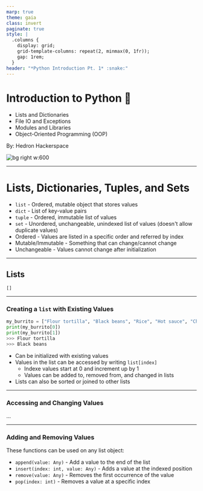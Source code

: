 ```yaml
---
marp: true
theme: gaia
class: invert
paginate: true
style: |
  .columns {
    display: grid;
    grid-template-columns: repeat(2, minmax(0, 1fr));
    gap: 1rem;
  }
header: "*Python Introduction Pt. 1* :snake:"
---
```

<!-- _header: "" -->

# Introduction to Python :snake:

* Lists and Dictionaries
* File IO and Exceptions
* Modules and Libraries
* Object-Oriented Programming (OOP)

By: Hedron Hackerspace

![bg right w:600](https://quantumobile.com/static/0cddd58936ed9792f56f0da4b5c99b2d/5d2c5/1.png)
<!-- _footer: "Rev 1.0; Python ver. >=3.9.x" -->
---

# Lists, Dictionaries, Tuples, and Sets

* `list` - Ordered, mutable object that stores values
* `dict` - List of key-value pairs
* `tuple` - Ordered, immutable list of values
* `set` - Unordered, unchangeable, unindexed list of values (doesn't allow duplicate values)
* Ordered - Values are listed in a specific order and referred by index
* Mutable/Immutable - Something that can change/cannot change
* Unchangeable - Values cannot change after initialization
<!-- _footer: "Sets are not commonly used, so don't worry about those for now" -->
---

## Lists

`[]`

---

### Creating a `list` with Existing Values

```py
my_burrito = ["Flour tortilla", "Black beans", "Rice", "Hot sauce", "Cheese"]
print(my_burrito[0])
print(my_burrito[1])
>>> Flour tortilla
>>> Black beans
```

* Can be initialized with existing values
* Values in the list can be accessed by writing `list[index]`
  * Indexe values start at 0 and increment up by 1
  * Values can be added to, removed from, and changed in lists
* Lists can also be sorted or joined to other lists

---

### Accessing and Changing Values

...

---

### Adding and Removing Values

These functions can be used on any list object:

* `append(value: Any)` - Add a value to the end of the list
* `insert(index: int, value: Any)` - Adds a value at the indexed position
* `remove(value: Any)` - Removes the first occurrence of the value
* `pop(index: int)` - Removes a value at a specific index

